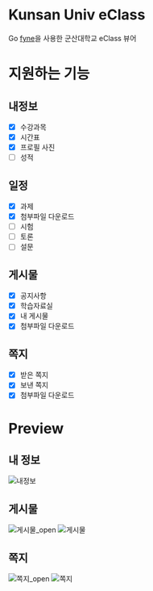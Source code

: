 # Kunsan Univ eClass
Go [fyne](https://github.com/fyne-io/fyne)을 사용한 군산대학교 eClass 뷰어

# 지원하는 기능
## 내정보
- [x] 수강과목
- [x] 시간표
- [x] 프로필 사진
- [ ] 성적

## 일정
- [x] 과제
- [x] 첨부파일 다운로드
- [ ] 시험
- [ ] 토론
- [ ] 설문

## 게시물
- [x] 공지사항
- [x] 학습자료실
- [x] 내 게시물
- [x] 첨부파일 다운로드

## 쪽지
- [x] 받은 쪽지
- [x] 보낸 쪽지
- [x] 첨부파일 다운로드

# Preview
## 내 정보
![내정보](https://github.com/yms2772/kunsan_univ_eclass/assets/6222645/1647f999-0b39-4e40-92b7-260939a9b170)

## 게시물
![게시물_open](https://github.com/yms2772/kunsan_univ_eclass/assets/6222645/9891a5c9-ced7-4ba8-86aa-db4cd90ba7b9)
![게시물](https://github.com/yms2772/kunsan_univ_eclass/assets/6222645/c7c0ea88-15ad-4632-9182-aaf14a76a6b7)

## 쪽지
![쪽지_open](https://github.com/yms2772/kunsan_univ_eclass/assets/6222645/d8ddfa64-7f2f-4439-8b69-fd42e277946a)
![쪽지](https://github.com/yms2772/kunsan_univ_eclass/assets/6222645/4579c28b-5c77-423e-970f-747c56314cc9)

